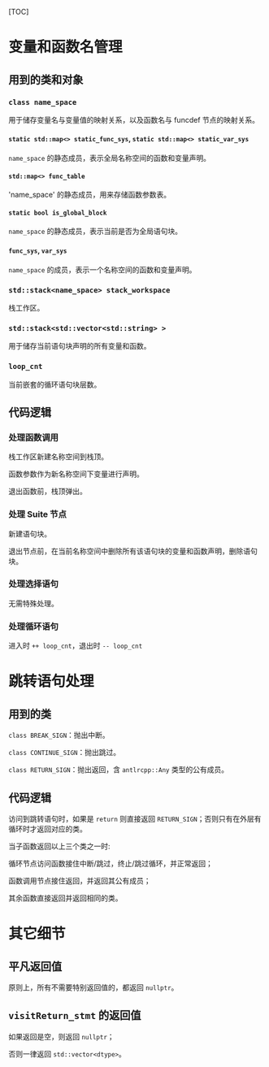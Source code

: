 [TOC]
# 变量和函数名管理
## 用到的类和对象
### `class name_space`
用于储存变量名与变量值的映射关系，以及函数名与 funcdef 节点的映射关系。
#### `static std::map<> static_func_sys`, `static std::map<> static_var_sys`
`name_space` 的静态成员，表示全局名称空间的函数和变量声明。
#### `std::map<> func_table`
'name_space' 的静态成员，用来存储函数参数表。
#### `static bool is_global_block`
`name_space` 的静态成员，表示当前是否为全局语句块。
#### `func_sys`, `var_sys`
`name_space` 的成员，表示一个名称空间的函数和变量声明。
### `std::stack<name_space> stack_workspace`
栈工作区。
### `std::stack<std::vector<std::string> >`
用于储存当前语句块声明的所有变量和函数。
### `loop_cnt`
当前嵌套的循环语句块层数。
## 代码逻辑
### 处理函数调用
栈工作区新建名称空间到栈顶。

函数参数作为新名称空间下变量进行声明。

退出函数前，栈顶弹出。
### 处理 Suite 节点
新建语句块。

退出节点前，在当前名称空间中删除所有该语句块的变量和函数声明，删除语句块。
### 处理选择语句
无需特殊处理。
### 处理循环语句
进入时 `++ loop_cnt`，退出时 `-- loop_cnt`
# 跳转语句处理
## 用到的类
`class BREAK_SIGN`：抛出中断。

`class CONTINUE_SIGN`：抛出跳过。

`class RETURN_SIGN`：抛出返回，含 `antlrcpp::Any` 类型的公有成员。
## 代码逻辑
访问到跳转语句时，如果是 `return` 则直接返回 `RETURN_SIGN`；否则只有在外层有循环时才返回对应的类。

当子函数返回以上三个类之一时:

循环节点访问函数接住中断/跳过，终止/跳过循环，并正常返回；

函数调用节点接住返回，并返回其公有成员；

其余函数直接返回并返回相同的类。
# 其它细节
## 平凡返回值
原则上，所有不需要特别返回值的，都返回 `nullptr`。
## `visitReturn_stmt` 的返回值
如果返回是空，则返回 `nullptr`；

否则一律返回 `std::vector<dtype>`。